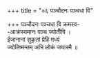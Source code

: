 +++
title = "०६ पञ्चौदनः पञ्चधा वि"

+++
पञ्चौदनः पञ्चधा वि क्रमस्व-  
-आक्रंस्यमानः पञ्च ज्योतीँषि ।  
ईजानानां सुकृतां प्रेहि मध्यं  
ज्योतिष्मन्तम् अभि लोकं जयास्मै ॥